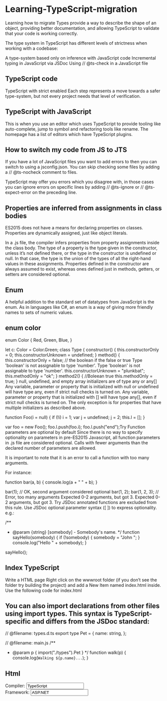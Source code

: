 # Learning-TypeScript-migration
Learning how to migrate 
Types provide a way to describe the shape of an object, providing better documentation, and allowing 
TypeScript to validate that your code is working correctly.

The type system in TypeScript has different levels of strictness when working with a codebase:

A type-system based only on inference with JavaScript code
Incremental typing in JavaScript via JSDoc
Using // @ts-check in a JavaScript file

## TypeScript code
TypeScript with strict enabled
Each step represents a move towards a safer type-system, but not every project needs that level of verification.

## TypeScript with JavaScript
This is when you use an editor which uses TypeScript to provide tooling like auto-complete, jump to symbol and refactoring tools like rename. The homepage has a list of editors which have TypeScript plugins.

## How to switch my code from JS to JTS
If you have a lot of JavaScript files you want to add errors to then you can switch to using a jsconfig.json. You can skip checking some files by adding a // @ts-nocheck comment to files.

TypeScript may offer you errors which you disagree with, in those cases you can ignore errors on specific lines by adding // @ts-ignore or // @ts-expect-error on the preceding line.
## Properties are inferred from assignments in class bodies
ES2015 does not have a means for declaring properties on classes. Properties are dynamically assigned, just like object literals.

In a .js file, the compiler infers properties from property assignments inside the class body. The type of a property is the type given in the constructor, unless it’s not defined there, or the type in the constructor is undefined or null. In that case, the type is the union of the types of all the right-hand values in these assignments. Properties defined in the constructor are always assumed to exist, whereas ones defined just in methods, getters, or setters are considered optional.
## Enum
A helpful addition to the standard set of datatypes from JavaScript is the enum. As in languages like C#, an enum is a way of giving more friendly names to sets of numeric values.

## enum color
enum Color {
  Red,
  Green,
  Blue,
}

let c: Color = Color.Green;
class Type {
  constructor() {
    this.constructorOnly = 0;
    this.constructorUnknown = undefined;
  }
  method() {
    this.constructorOnly = false;
    // the boolean if the false or true
Type 'boolean' is not assignable to type 'number'.
Type 'boolean' is not assignable to type 'number'.
    this.constructorUnknown = "plunkbat"; 
    this.methodOnly = "ok"; 
  }
  method2() {
  //Boleean true
    this.methodOnly = true; 
  }
null, undefined, and empty array initializers are of type any or any[]
Any variable, parameter or property that is initialized with null or undefined will have type any, even if strict null checks is turned on. Any variable, parameter or property that is initialized with [] will have type any[], even if strict null checks is turned on. The only exception is for properties that have multiple initializers as described above.

function Foo(i = null) {
  if (!i) i = 1;
  var j = undefined;
  j = 2;
  this.l = [];
}

var foo = new Foo();
foo.l.push(foo.i);
foo.l.push("end");Try
Function parameters are optional by default
Since there is no way to specify optionality on parameters in pre-ES2015 Javascript, all function parameters in .js file are considered optional. Calls with fewer arguments than the declared number of parameters are allowed.

It is important to note that it is an error to call a function with too many arguments.

For instance:

function bar(a, b) {
  console.log(a + " " + b);
}

bar(1); // OK, second argument considered optional
bar(1, 2);
bar(1, 2, 3); // Error, too many arguments
Expected 0-2 arguments, but got 3.
Expected 0-2 arguments, but got 3.
Try
JSDoc annotated functions are excluded from this rule. Use JSDoc optional parameter syntax ([ ]) to express optionality. e.g.:

/**
 * @param {string} [somebody] - Somebody's name.
 */
function sayHello(somebody) {
  if (!somebody) {
    somebody = "John ";
  }
  console.log("Hello " + somebody);
}

sayHello();

## Index TypeScript

Write a HTML page
Right click on the wwwroot folder (if you don’t see the folder try building the project) and add a New Item named index.html inside. Use the following code for index.html

## You can also import declarations from other files using import types. This syntax is TypeScript-specific and differs from the JSDoc standard:
// @filename: types.d.ts
export type Pet = {
  name: string,
};

// @filename: main.js
/**
 * @param p { import("./types").Pet }
 */
function walk(p) {
  console.log(`Walking ${p.name}...`);
}
## Html

<!DOCTYPE html>
<html>
<head>
    <meta charset="utf-8" />
    <script src="scripts/app.js"></script>
    <title></title>
</head>
<body>
    <div id="message"></div>
    <div>
        Compiler: <input id="compiler" value="TypeScript" onkeyup="document.getElementById('message').innerText = sayHello()" /><br />
        Framework: <input id="framework" value="ASP.NET" onkeyup="document.getElementById('message').innerText = sayHello()" />
    </div>
</body>
</html>

